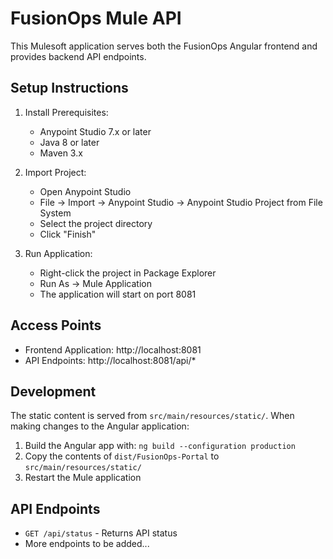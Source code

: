 # FusionOps Mule API

This Mulesoft application serves both the FusionOps Angular frontend and provides backend API endpoints.

## Setup Instructions

1. Install Prerequisites:
   - Anypoint Studio 7.x or later
   - Java 8 or later
   - Maven 3.x

2. Import Project:
   - Open Anypoint Studio
   - File -> Import -> Anypoint Studio -> Anypoint Studio Project from File System
   - Select the project directory
   - Click "Finish"

3. Run Application:
   - Right-click the project in Package Explorer
   - Run As -> Mule Application
   - The application will start on port 8081

## Access Points

- Frontend Application: http://localhost:8081
- API Endpoints: http://localhost:8081/api/*

## Development

The static content is served from `src/main/resources/static/`. When making changes to the Angular application:

1. Build the Angular app with: `ng build --configuration production`
2. Copy the contents of `dist/FusionOps-Portal` to `src/main/resources/static/`
3. Restart the Mule application

## API Endpoints

- `GET /api/status` - Returns API status
- More endpoints to be added...